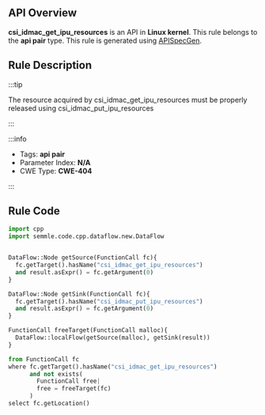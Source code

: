 ---
---


## API Overview
**csi_idmac_get_ipu_resources** is an API in **Linux kernel**. This rule belongs to the **api pair** type. This rule is generated using [APISpecGen](../../tools/APISpecGen).
## Rule Description

:::tip

The resource acquired by csi_idmac_get_ipu_resources must be properly released using csi_idmac_put_ipu_resources

:::

:::info

- Tags: **api pair**
- Parameter Index: **N/A**
- CWE Type: **CWE-404**

:::

## Rule Code
```python
import cpp
import semmle.code.cpp.dataflow.new.DataFlow


DataFlow::Node getSource(FunctionCall fc){
  fc.getTarget().hasName("csi_idmac_get_ipu_resources")
  and result.asExpr() = fc.getArgument(0)
}

DataFlow::Node getSink(FunctionCall fc){
  fc.getTarget().hasName("csi_idmac_put_ipu_resources")
  and result.asExpr() = fc.getArgument(0)
}

FunctionCall freeTarget(FunctionCall malloc){
  DataFlow::localFlow(getSource(malloc), getSink(result))
}

from FunctionCall fc
where fc.getTarget().hasName("csi_idmac_get_ipu_resources")
      and not exists(
        FunctionCall free| 
        free = freeTarget(fc)
      )
select fc.getLocation()

    
```
